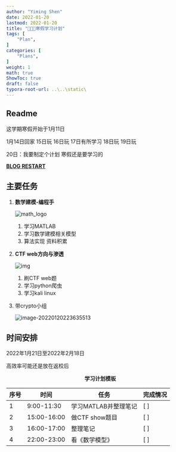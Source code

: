 ```yaml
---
author: "Yiming Shen"
date: 2022-01-20
lastmod: 2022-01-20
title: "👨🏻‍🔧寒假学习计划"
tags: [
    "Plan",
]
categories: [
    "Plans", 
]
weight: 1
math: true
ShowToc: true
draft: false
typora-root-url: ..\..\static\
---
```


## Readme

这学期寒假开始于1月11日

1月14日回家 15日玩 16日玩 17日有所学习 18日玩 19日玩

20日：我要制定个计划 寒假还是要学习的

**[BLOG RESTART](https://shenyimings.github.io/)**

## 主要任务

1. **数学建模-编程手**

   ![math_logo](/寒假学习计划.assets/math_logo.jpg)

   1. 学习MATLAB
   2. 学习数学建模相关模型
   3. 算法实现 资料积累

2. **CTF web方向与渗透**

   ![img](/%E5%AF%92%E5%81%87%E5%AD%A6%E4%B9%A0%E8%AE%A1%E5%88%92.assets/CTF-02-672x350.png)

   1. 刷CTF web题
   2. 学习python爬虫
   3. 学习kali linux

3. 带crypto小组

   ![image-20220120223635513](/%E5%AF%92%E5%81%87%E5%AD%A6%E4%B9%A0%E8%AE%A1%E5%88%92.assets/image-20220120223635513.png)

## 时间安排

2022年1月21日至2022年2月18日

高效率可能还是放在返校后

<center><strong>学习计划模板</strong></center>

| 序号 | 时间        | 任务                 | 完成情况 |
| ---- | ----------- | -------------------- | -------- |
| 1    | 9:00-11:30  | 学习MATLAB并整理笔记 | [  ]     |
| 2    | 15:00-16:00 | 做CTF show题目       | [  ]     |
| 3    | 16:00-17:00 | 整理笔记             | [  ]     |
| 4    | 22:00-23:00 | 看《数学模型》       | [  ]     |




